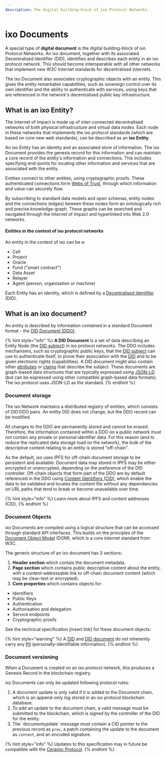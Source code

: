 ```yaml
---
description: The digital building-block of ixo Protocol Networks.
---
```


# ixo Documents

A special type of **digital document** is the digital building-block of ixo Protocol Networks. An ixo document, together with its associated Decentralised Identifier \(DID\), identifies and describes each entity in an ixo protocol network. This should become interoperable with all other networks that implement new W3C Internet standards for decentralised internets. 

The ixo Document also associates cryptographic objects with an entity. This gives the entity remarkable capabilities, such as sovereign control over its own identifier and the ability to authenticate with services, using keys that are referenced in the network's decentralised public key infrastructure.

## What is an ixo Entity?

The Internet of Impact is made up of inter-connected decentralised networks of both physical infrastructure and virtual data nodes. Each node in these networks that implements the ixo protocol standards \(which are based on core new web standards\), can be described as an **ixo Entity**. 

An ixo Entity has an identity and an associated store of information. The ixo Document provides the genesis record for this information and can maintain a core record of the entity's information and connections. This includes specifying end-points for locating other information and services that are associated with the entity.  

Entities connect to other entities, using cryptographic proofs. These authenticated connections form [Webs of Trust](https://en.wikipedia.org/wiki/Web_of_trust), through which information and value can securely flow. 

By subscribing to standard data models and open schemas, entity nodes and the connections \(edges\) beween these nodes form an ontologically rich and precise knowledge-graph. These graphs can be searched and navigated through the Internet of Impact and hyperlinked into Web 2.0 networks.  

#### Entities in the context of ixo protocol networks

An entity in the context of ixo can be a:

* Cell
* Project
* Oracle
* Fund \("smart contract"\)
* Data Asset
* Relayer
* Agent \(person, organisation or machine\)

Each Entity has an identity, which is defined by a [Decentralised Identifier](https://www.w3.org/TR/did-core/) \(DID\). 

## What is an ixo document?

An entity is described by information contained in a standard Document format - the [DID Document \(DDO\)](https://www.w3.org/TR/did-core/#core-properties).

{% hint style="info" %}
**A DID Document** is a set of data describing an Entity Node \(the [DID subject](https://www.w3.org/TR/did-core/#dfn-did-subjects)\) in ixo protocol networks. The DDO includes mechanisms, such as cryptographic public keys, that the [DID subject](https://www.w3.org/TR/did-core/#dfn-did-subjects) can use to authenticate itself, to prove their association with the [DID](https://www.w3.org/TR/did-core/#dfn-decentralized-identifiers) and to be given electronic rights \(capabilities\). A DID document might also contain other [attributes](https://en.wikipedia.org/wiki/Attribute_%28computing%29) or [claims](https://en.wikipedia.org/wiki/Claims-based_identity) that describe the subject. These documents are graph-based data structures that are typically expressed using [JSON-LD](https://www.w3.org/TR/did-core/#bib-json-ld) \(but can be expressed using other compatible graph-based data formats\). The ixo protocol uses JSON-LD as the standard.
{% endhint %}

### Document storage

The ixo Network maintains a distributed registry of entities, which consists of DID:DDO pairs. An entity DID does not change, but the DDO record can be modified. 

All changes to the DDO are permanently stored and cannot be erased. Therefore, the information contained within a DDO on a public network must not contain any private or personal identifier data. For this reason \(and to reduce the replicated data storage load on the network\), the bulk of the descriptive content relating to an entity is stored "off-chain". 

As the default, ixo uses IPFS for off-chain document storage to be persistent and available. Document data may stored in IPFS may be either encrypted or unencrypted, depending on the preference of the DID controller. Off-chain objects that form part of the DDO are by default referenced in the DDO using [Content Identifiers \(CID\)](https://docs.ipfs.io/guides/concepts/cid/), which enable the data to be validated and locates the content file without any dependancies on URL paths that tend to break or become unavailable over time.

{% hint style="info" %}
Learn more about IPFS and content addresses \(CID\).
{% endhint %}

###  Document Objects

ixo Documents are compiled using a logical structure that can be accessed through standard API interfaces. This builds on the principles of the [Document Object Model](https://www.w3.org/TR/2000/REC-DOM-Level-2-Core-20001113/introduction.html) \(DOM\), which is a core internet standard from W3C.

The generic structure of an ixo document has 3 sections:   

1. **Header section** which contais the document metadata.
2. **Page section** which contains public descriptive content about the entity, with a content-addressable link to off-chain document content \(which may be clear-text or encrypted\).  
3. **Core properties** which contains objects for:

* Identifiers
* Public Keys
* Authentication
* Authorisation and delegation
* Service endpoints
* Cryptographic proofs

See the technical specification \[insert link\] for these document objects.

{% hint style="warning" %}
A [DID](https://www.w3.org/TR/did-core/#dfn-decentralized-identifiers) and [DID document](https://www.w3.org/TR/did-core/#dfn-did-documents) do not inherently carry any [PII](https://en.wikipedia.org/wiki/Personally_identifiable_information) \(personally-identifiable information\).
{% endhint %}

### Document versioning

When a Document is created on an ixo protocol network, this produces a Genesis Record in the blockchain registry.

ixo Documents can only be updated following protocol rules:

1. A document update is only valid if it is added to the Document chain, which is an append-only log stored in an ixo protocol blockchain database.
2. To add an update to the document chain, a valid message must be submitted to the blockchain, which is signed by the controller of the DID for the entity.
3. The \`documentupdate\` message must contain a CID pointer to the previous record as `prev`, a patch containing the update to the document as `content`, and an encoded signature.

{% hint style="info" %}
Updates to this specification may in future be compatible with the [Ceramic Protocol](https://github.com/ceramicnetwork).
{% endhint %}



